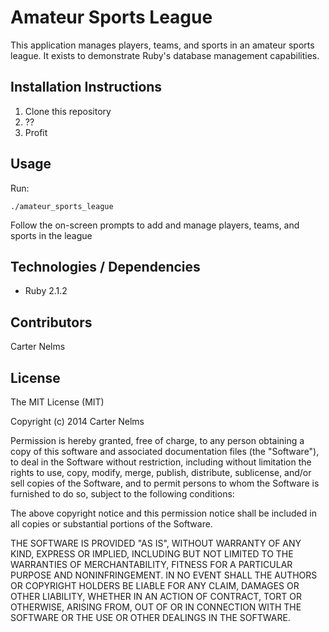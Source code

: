 # Amateur Sports League

This application manages players, teams, and sports in an amateur sports league. It exists to demonstrate Ruby's database management capabilities.

## Installation Instructions

  1. Clone this repository
  2. ??
  3. Profit

## Usage

Run:

    ./amateur_sports_league

Follow the on-screen prompts to add and manage players, teams, and sports in the league

## Technologies / Dependencies

  * Ruby 2.1.2

## Contributors

Carter Nelms

## License

The MIT License (MIT)

Copyright (c) 2014 Carter Nelms

Permission is hereby granted, free of charge, to any person obtaining a copy
of this software and associated documentation files (the "Software"), to deal
in the Software without restriction, including without limitation the rights
to use, copy, modify, merge, publish, distribute, sublicense, and/or sell
copies of the Software, and to permit persons to whom the Software is
furnished to do so, subject to the following conditions:

The above copyright notice and this permission notice shall be included in
all copies or substantial portions of the Software.

THE SOFTWARE IS PROVIDED "AS IS", WITHOUT WARRANTY OF ANY KIND, EXPRESS OR
IMPLIED, INCLUDING BUT NOT LIMITED TO THE WARRANTIES OF MERCHANTABILITY,
FITNESS FOR A PARTICULAR PURPOSE AND NONINFRINGEMENT. IN NO EVENT SHALL THE
AUTHORS OR COPYRIGHT HOLDERS BE LIABLE FOR ANY CLAIM, DAMAGES OR OTHER
LIABILITY, WHETHER IN AN ACTION OF CONTRACT, TORT OR OTHERWISE, ARISING FROM,
OUT OF OR IN CONNECTION WITH THE SOFTWARE OR THE USE OR OTHER DEALINGS IN
THE SOFTWARE.
